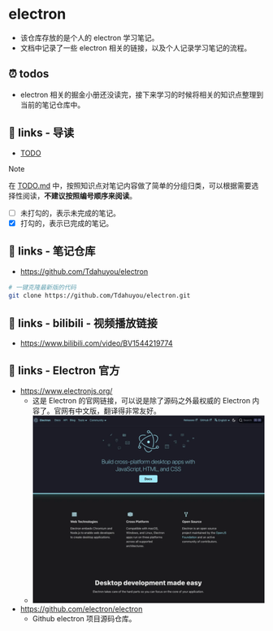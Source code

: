 # electron



- 该仓库存放的是个人的 electron 学习笔记。
- 文档中记录了一些 electron 相关的链接，以及个人记录学习笔记的流程。

## ⏰ todos

- electron 相关的掘金小册还没读完，接下来学习的时候将相关的知识点整理到当前的笔记仓库中。

## 🔗 links - 导读

- [TODO](./TODO.md)

> [!NOTE]
> 在 [TODO.md](./TODO.md) 中，按照知识点对笔记内容做了简单的分组归类，可以根据需要选择性阅读，**不建议按照编号顺序来阅读**。
> - [ ] 未打勾的，表示未完成的笔记。
> - [x] 打勾的，表示已完成的笔记。

## 🔗 links - 笔记仓库

- https://github.com/Tdahuyou/electron

```bash
# 一键克隆最新版的代码
git clone https://github.com/Tdahuyou/electron.git
```

## 🔗 links - bilibili - 视频播放链接

- https://www.bilibili.com/video/BV1544219774

## 🔗 links - Electron 官方

- https://www.electronjs.org/
  - 这是 Electron 的官网链接，可以说是除了源码之外最权威的 Electron 内容了。官网有中文版，翻译得非常友好。
  - ![](md-imgs/2024-10-05-19-22-00.png)
- https://github.com/electron/electron
  - Github electron 项目源码仓库。